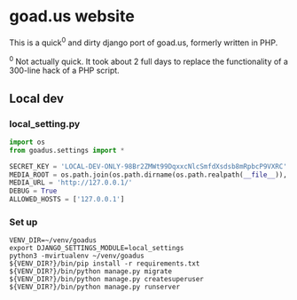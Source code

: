 # goad.us website

This is a quick<sup>0</sup> and dirty django port of goad.us, formerly written in PHP.

<sup>0</sup> Not actually quick. It took about 2 full days to replace the functionality of a 300-line hack of a PHP script.

## Local dev
### local_setting.py
```python
import os
from goadus.settings import *

SECRET_KEY = 'LOCAL-DEV-ONLY-98Br2ZMWt99DqxxcNlcSmfdXsdsb8mRpbcP9VXRC'
MEDIA_ROOT = os.path.join(os.path.dirname(os.path.realpath(__file__)), 'media')
MEDIA_URL = 'http://127.0.0.1/'
DEBUG = True
ALLOWED_HOSTS = ['127.0.0.1']
```
### Set up
```shell
VENV_DIR=~/venv/goadus
export DJANGO_SETTINGS_MODULE=local_settings
python3 -mvirtualenv ~/venv/goadus
${VENV_DIR?}/bin/pip install -r requirements.txt
${VENV_DIR?}/bin/python manage.py migrate
${VENV_DIR?}/bin/python manage.py createsuperuser
${VENV_DIR?}/bin/python manage.py runserver
```
